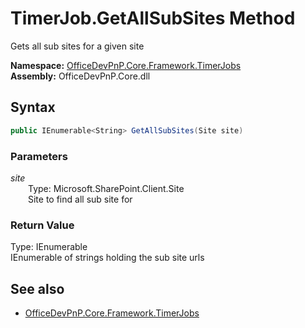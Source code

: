 # TimerJob.GetAllSubSites Method  
Gets all sub sites for a given site  

**Namespace:** [OfficeDevPnP.Core.Framework.TimerJobs](OfficeDevPnP.Core.Framework.TimerJobs.md)  
**Assembly:** OfficeDevPnP.Core.dll  
## Syntax
```C#
public IEnumerable<String> GetAllSubSites(Site site)
```
### Parameters
*site*  
&emsp;&emsp;Type: Microsoft.SharePoint.Client.Site  
&emsp;&emsp;Site to find all sub site for  
### Return Value
Type: IEnumerable<String>  
IEnumerable of strings holding the sub site urls

## See also
- [OfficeDevPnP.Core.Framework.TimerJobs](OfficeDevPnP.Core.Framework.TimerJobs.md)
